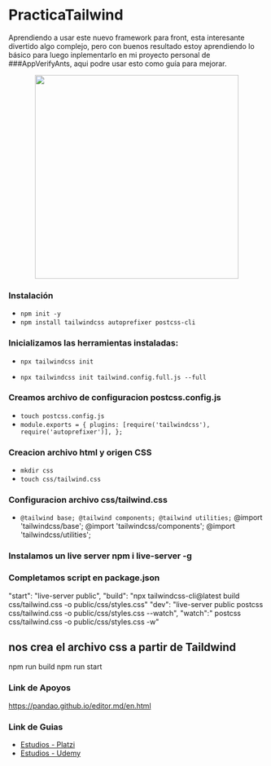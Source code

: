 # PracticaTailwind
Aprendiendo a usar este nuevo framework para front, esta interesante divertido algo complejo, pero 
con buenos resultado estoy aprendiendo lo básico para luego inplementarlo en mi proyecto personal de ###AppVerifyAnts, aqui podre usar 
esto como guía para mejorar. 

<p align="center"><img src="https://www.atsistemas.com/dam/jcr:20b575da-1767-43dc-b18f-4f2a9f722877/1375-775-tailwind-css.png" width="400"> </p>

### Instalación 

- `npm init -y`
- `npm install tailwindcss autoprefixer postcss-cli`

### Inicializamos las herramientas instaladas:

<!-- Genera archivo configuracion vacio de nombre tailwind.config.js -->

- `npx tailwindcss init`
<!-- Genera archivo configuracion completo -->
- `npx tailwindcss init tailwind.config.full.js --full`

<!-- Plugin recomendado para VSCode: Tailwind CSS IntelliSense -->

### Creamos archivo de configuracion postcss.config.js

<!-- Instrucciones archivo postcss.config.js: -->

- `touch postcss.config.js`
- `module.exports = { plugins: [require('tailwindcss'), require('autoprefixer')], };`

### Creacion archivo html y origen CSS

- `mkdir css`
- `touch css/tailwind.css`

### Configuracion archivo css/tailwind.css

- `@tailwind base; @tailwind components; @tailwind utilities;`
@import 'tailwindcss/base';
@import 'tailwindcss/components';
@import 'tailwindcss/utilities';

### Instalamos un live server  npm i live-server -g 


### Completamos script en package.json

"start": "live-server public",
"build": "npx tailwindcss-cli@latest build css/tailwind.css -o public/css/styles.css"
"dev": "live-server public postcss css/tailwind.css -o public/css/styles.css --watch",
"watch":" postcss css/tailwind.css -o public/css/styles.css -w"



<!-- Ejecutar para compilar -->
## nos crea el archivo css a partir de Taildwind

npm run build 
npm run start

### Link de Apoyos  
https://pandao.github.io/editor.md/en.html

### Link de Guias 
- [Estudios - Platzi](https://platzi.com/p/LEONARDCUENCA/)
- [Estudios - Udemy](https://www.udemy.com/user/leonard-cuenca-roa/)

